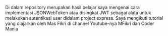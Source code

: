 Di dalam repository merupakan hasil belajar saya mengenai cara implementasi JSONWebToken atau disingkat JWT sebagai alata untuk melakukan autentikasi user didalam project express. Saya mengikuti tutorial yang diajarkan oleh Mas Fikri di channel Youtube-nya MFikri dan Coder Mania
